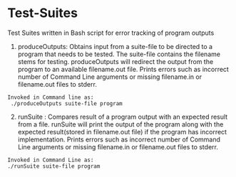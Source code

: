 # Test-Suites
  Test Suites written in Bash script for error tracking of program outputs
  1. produceOutputs:
    Obtains input from a suite-file to be directed to a program that needs to be tested. The suite-file contains the filename 
    stems for testing. 
    produceOutputs will redirect the output from the program to an available filename.out file.
    Prints errors such as incorrect number of Command Line arguments or missing filename.in or filename.out files to stderr.
    
    Invoked in Command line as:
     ./produceOutputs suite-file program
     
     
  2. runSuite :
    Compares result of a program output with an expected result from a file. 
    runSuite will print the output of the program along with the expected result(stored in filename.out file) if the program 
    has incorrect implementation. 
    Prints errors such as incorrect number of Command Line arguments or missing filename.in or filename.out files to stderr.
    
    Invoked in Command Line as:
    ./runSuite suite-file program
    
